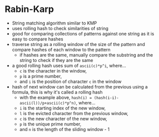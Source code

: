 # Rabin-Karp
- String matching algorithm similar to KMP
- uses rolling hash to check similarities of string
- good for comparing collections of patterns against one string as it is easy to compare hashes
- traverse string as a rolling window of the size of the pattern and compare hashes of each window to the pattern
  - if hashes are the same, manually compare the substring and the string to check if they are the same
- a good rolling hash uses sum of `ascii(c)*p^i`, where...
  - `c` is the character in the window,
  - `p` is a prime number,
  - and `i` is the position of character `c` in the window
- hash of next window can be calculated from the previous using a formula, this is why it's called a rolling hash
  - with the example above, `hash(i) = (hash(i-i)-ascii(l))/p+ascii(c)*p^n)`, where...
   - `i` is the starting index of the new window,
   - `l` is the evicted character from the previous window,
   - `c` is the new character of the new window,
   - `p` is the unique prime number,
   - and `n` is the length of the sliding window - 1
